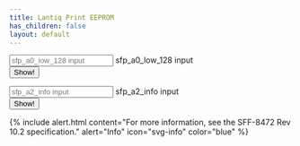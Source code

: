 ```yaml
---
title: Lantiq Print EEPROM
has_children: false
layout: default
---
```


<form id="eeprom0">
    <div class="form-floating mb-3">
        <input type="text" class="form-control" placeholder="sfp_a0_low_128 input" name="sfp-a0-low-128" id="sfp-a0-low-128"    >
        <label for="sfp-a0-low-128">sfp_a0_low_128 input</label>
    </div>
    <div class="mb-3">
        <input type="submit" class="btn btn-primary" value="Show!" name="submit">
    </div>
</form>



<form id="eeprom1">
    <div class="form-floating mb-3">
        <input type="text" class="form-control" placeholder="sfp_a2_info input" name="sfp-a2-info" id="sfp-a2-info"    >
        <label for="sfp-a2-info">sfp_a2_info input</label>
    </div>
    <div class="mb-3">
        <input type="submit" class="btn btn-primary" value="Show!" name="submit">
    </div>
</form>
<script>
    var eepromA0 = document.getElementById('eeprom0');
    eepromA0.addEventListener('submit',(event) => {
        event.preventDefault();
        var fomrdata = new FormData(eepromA0);
        var sfp_a2_info = fomrdata.get('sfp-a0-low-128');
        var sfp_a2_info_arr = sfp_a2_info.split('@');
        var sfp_a2_info_0 = sfp_a2_info_arr.shift();
        var sfp_a2_decode = sfp_a2_info_arr.map(it => base64ToHex(it)).join('');
        var eeprom = new eeprom(sfp_a2_decode);
        var table = eepromTable(eeprom,0);
        var htmlTable = buildHtmlTable(table);
        eepromA0.parentNode.insertBefore(htmlTable, eepromA0.nextSibling);
    });
    var eepromA2 = document.getElementById('eeprom1');
    eepromA2.addEventListener('submit',(event) => {
        event.preventDefault();
        var fomrdata = new FormData(eepromA2);
        var sfp_a2_info = fomrdata.get('sfp-a2-info');
        var sfp_a2_info_arr = sfp_a2_info.split('@');
        var sfp_a2_info_0 = sfp_a2_info_arr.shift();
        var sfp_a2_decode = sfp_a2_info_arr.map(it => base64ToHex(it)).join('');
        var eeprom = new eeprom1(sfp_a2_decode);
        var table = eepromTable(eeprom,1);
        var htmlTable = buildHtmlTable(table);
        eepromA2.parentNode.insertBefore(htmlTable, eepromA2.nextSibling);
    });
    function eepromTable(eeprom, number) {
        jsonArray = [[
            {
                "address": "",
                "size": "",
                "name": "**BASE ID FIELDS (SFF-8472)**",
                "description": ""
            },
            {
                "address": "0",
                "size": "1",
                "name": "Identifier",
                "description": "Type of transceiver"
            },
            {
                "address": "1",
                "size": "1",
                "name": "Ext identifier",
                "description": "Additional information about the transceiver"
            },
            {
                "address": "2",
                "size": "1",
                "name": "Connector",
                "description": "Type of media connector"
            },
            {
                "address": "3-10",
                "size": "8",
                "name": "Transceiver",
                "description": "Code for optical compatibility"
            },
            {
                "address": "11",
                "size": "1",
                "name": "Encoding",
                "description": "High speed serial encoding algorithm"
            },
            {
                "address": "12",
                "size": "1",
                "name": "Signaling Rate, Nominal",
                "description": "Nominal signaling rate"
            },
            {
                "address": "13",
                "size": "1",
                "name": "Rate Identifier",
                "description": "Type of rate select functionality"
            },
            {
                "address": "14",
                "size": "1",
                "name": "Length (SMF,km)",
                "description": "Link length supported for single-mode fiber, units of km"
            },
            {
                "address": "15",
                "size": "1",
                "name": "Length (SMF)",
                "description": "Link length supported for single-mode fiber, units of 100 m"
            },
            {
                "address": "16",
                "size": "1",
                "name": "Length (50 um, OM2)",
                "description": "Link length supported for 50 um OM2 fiber, units of 10 m"
            },
            {
                "address": "17",
                "size": "1",
                "name": "Length (62.5 um, OM1)",
                "description": "Link length supported for 62.5 um OM1 fiber, units of 10 m"
            },
            {
                "address": "18",
                "size": "1",
                "name": "Length copper cable",
                "description": "Link length supported for copper or direct attach cable, units of m"
            },
            {
                "address": "19",
                "size": "1",
                "name": "Length (50 um, OM3)",
                "description": "Link length supported for 50 um OM3 fiber, units of 10 m"
            },
            {
                "address": "20-35",
                "size": "16",
                "name": "Vendor name",
                "description": "SFP vendor name (ASCII)"
            },
            {
                "address": "36",
                "size": "1",
                "name": "Transceiver",
                "description": "Code for optical compatibility"
            },
            {
                "address": "37-39",
                "size": "3",
                "name": "Vendor OUI",
                "description": "SFP vendor IEEE company ID"
            },
            {
                "address": "40-55",
                "size": "16",
                "name": "Vendor PN",
                "description": "Part number provided by SFP vendor (ASCII)"
            },
            {
                "address": "56-59",
                "size": "4",
                "name": "Vendor rev",
                "description": "Revision level for part number provided by vendor (ASCII)"
            },
            {
                "address": "60-61",
                "size": "2",
                "name": "Wavelength",
                "description": "Laser wavelength"
            },
            {
                "address": "62",
                "size": "1",
                "name": "Fibre Channel Speed 2",
                "description": "Transceiver's Fibre Channel speed capabilities"
            },
            {
                "address": "63",
                "size": "1",
                "name": "CC_BASE",
                "description": "Check code for Base ID Fields (addresses 0 to 62)"
            },
            {
                "address": "",
                "size": "",
                "name": "**EXTENDED ID FIELDS (SFF-8472)**",
                "description": ""
            },
            {
                "address": "64-65",
                "size": "2",
                "name": "Options",
                "description": "Indicates which optional transceiver signals are implemented"
            },
            {
                "address": "66",
                "size": "1",
                "name": "Signaling Rate, max",
                "description": "Upper signaling rate margin, units of %"
            },
            {
                "address": "67",
                "size": "1",
                "name": "Signaling Rate, min",
                "description": "Lower signaling rate margin, units of %"
            },
            {
                "address": "68-83",
                "size": "16",
                "name": "Vendor SN",
                "description": "Serial number provided by vendor (ASCII)"
            },
            {
                "address": "84-91",
                "size": "8",
                "name": "Date code",
                "description": "Vendor's manufacturing date code"
            },
            {
                "address": "92",
                "size": "1",
                "name": "Diagnostic Monitoring Type",
                "description": "Indicates which type of diagnostic monitoring is implemented"
            },
            {
                "address": "93",
                "size": "1",
                "name": "Enhanced Options",
                "description": "Indicates which optional enhanced features are implemented"
            },
            {
                "address": "94",
                "size": "1",
                "name": "SFF-8472 Compliance",
                "description": "Indicates which revision of SFF-8472 the transceiver complies with"
            },
            {
                "address": "95",
                "size": "1",
                "name": "CC_EXT",
                "description": "Check code for the Extended ID Fields (addresses 64 to 94)"
            },
            {
                "address": "",
                "size": "",
                "name": "**VENDOR SPECIFIC FIELDS**",
                "description": ""
            },
            {
                "address": "96-127",
                "size": "32",
                "name": "Vendor data",
                "description": "Vendor specifc data (ASCII)"
            },
            {
                "address": "128-255",
                "size": "128",
                "name": "Reserved",
                "description": "Reserved"
            },
            {
                "address": "",
                "size": "",
                "name": "**EXTRA EEPROM FIELDS**",
                "description": "**Not exposed to I2C interface**"
            },
            {
                "address": "256-639",
                "size": "384",
                "name": "Reserved",
                "description": "Reserved"
            }
        ], [
            {
                "address": "",
                "size": "",
                "name": "**DIAGNOSTIC AND CONTROL FIELDS**",
                "description": ""
            },
            {
                "address": "0-1",
                "size": "2",
                "name": "Temp High Alarm",
                "description": ""
            },
            {
                "address": "2-3",
                "size": "2",
                "name": "Temp Low Alarm",
                "description": ""
            },
            {
                "address": "4-5",
                "size": "2",
                "name": "Temp High Warning",
                "description": ""
            },
            {
                "address": "6-7",
                "size": "2",
                "name": "Temp Low Warning",
                "description": ""
            },
            {
                "address": "8-9",
                "size": "2",
                "name": "Voltage High Alarm",
                "description": ""
            },
            {
                "address": "10-11",
                "size": "2",
                "name": "Voltage Low Alarm",
                "description": ""
            },
            {
                "address": "12-13",
                "size": "2",
                "name": "Voltage High Warning",
                "description": ""
            },
            {
                "address": "14-15",
                "size": "2",
                "name": "Voltage Low Warning",
                "description": ""
            },
            {
                "address": "16-17",
                "size": "2",
                "name": "Bias High Alarm",
                "description": ""
            },
            {
                "address": "18-19",
                "size": "2",
                "name": "Bias Low Alarm",
                "description": ""
            },
            {
                "address": "20-21",
                "size": "2",
                "name": "Bias High Warning",
                "description": ""
            },
            {
                "address": "22-23",
                "size": "2",
                "name": "Bias Low Warning",
                "description": ""
            },
            {
                "address": "24-25",
                "size": "2",
                "name": "TX Power High Alarm",
                "description": "Value expressed in watts subunits"
            },
            {
                "address": "26-27",
                "size": "2",
                "name": "TX Power Low Alarm",
                "description": "Value expressed in watts subunits"
            },
            {
                "address": "28-29",
                "size": "2",
                "name": "TX Power High Warning",
                "description": "Value expressed in watts subunits"
            },
            {
                "address": "30-31",
                "size": "2",
                "name": "TX Power Low Warning",
                "description": "Value expressed in watts subunits"
            },
            {
                "address": "32-33",
                "size": "2",
                "name": "RX Power High Alarm",
                "description": "Value expressed in watts subunits"
            },
            {
                "address": "34-35",
                "size": "2",
                "name": "RX Power Low Alarm",
                "description": "Value expressed in watts subunits"
            },
            {
                "address": "36-37",
                "size": "2",
                "name": "RX Power High Warning",
                "description": "Value expressed in watts subunits"
            },
            {
                "address": "38-39",
                "size": "2",
                "name": "RX Power Low Warning",
                "description": "Value expressed in watts subunits"
            },
            {
                "address": "40-45",
                "size": "6",
                "name": "MAC address",
                "description": "Contains the mac address of the SFP, it could also be empty"
            },
            {
                "address": "46-55",
                "size": "10",
                "name": "Reserved",
                "description": "Reserved"
            },
            {
                "address": "56-59",
                "size": "4",
                "name": "RX_PWR(4) Calibration",
                "description": "4th order RSSI calibration coefficient"
            },
            {
                "address": "60-63",
                "size": "4",
                "name": "RX_PWR(3) Calibration",
                "description": "3rd order RSSI calibration coefficient"
            },
            {
                "address": "64-67",
                "size": "4",
                "name": "RX_PWR(2) Calibration",
                "description": "2nd order RSSI calibration coefficient"
            },
            {
                "address": "68-71",
                "size": "4",
                "name": "RX_PWR(1) Calibration",
                "description": "1st order RSSI calibration coefficient"
            },
            {
                "address": "72-75",
                "size": "4",
                "name": "RX_PWR(0) Calibration",
                "description": "0th order RSSI calibration coefficient"
            },
            {
                "address": "76-77",
                "size": "2",
                "name": "TX_I(Slope) Calibration",
                "description": "Slope for Bias calibration"
            },
            {
                "address": "78-79",
                "size": "2",
                "name": "TX_I(Offset) Calibration",
                "description": "Offset for Bias calibration"
            },
            {
                "address": "80-81",
                "size": "2",
                "name": "TX_PWR(Slope) Calibration",
                "description": "Slope for TX Power calibration"
            },
            {
                "address": "82-83",
                "size": "2",
                "name": "TX_PWR(Offset) Calibration",
                "description": "Offset for TX Power calibration"
            },
            {
                "address": "84-85",
                "size": "2",
                "name": "T(Slope) Calibration",
                "description": "Slope for Temperature calibration"
            },
            {
                "address": "86-87",
                "size": "2",
                "name": "T(Offset) Calibration",
                "description": "Offset for Temperature calibration, in units of 256ths °C"
            },
            {
                "address": "88-89",
                "size": "2",
                "name": "V(Slope) Calibration",
                "description": "Slope for VCC calibration"
            },
            {
                "address": "90-91",
                "size": "2",
                "name": "V(Offset) Calibration",
                "description": "Offset for VCC calibration"
            },
            {
                "address": "92-94",
                "size": "3",
                "name": "Reserved",
                "description": "Reserved"
            },
            {
                "address": "95",
                "size": "1",
                "name": "CC_DMI",
                "description": "Check code for Base Diagnostic Fields (addresses 0 to 94)"
            },
            {
                "address": "96",
                "size": "1",
                "name": "Temperature MSB",
                "description": "Internally measured module temperature"
            },
            {
                "address": "97",
                "size": "1",
                "name": "Temperature LSB",
                "description": ""
            },
            {
                "address": "98",
                "size": "1",
                "name": "Vcc MSB",
                "description": "Internally measured supply voltage in transceiver"
            },
            {
                "address": "99",
                "size": "1",
                "name": "Vcc LSB",
                "description": ""
            },
            {
                "address": "100",
                "size": "1",
                "name": "TX Bias MSB",
                "description": "Internally measured TX Bias Current"
            },
            {
                "address": "101",
                "size": "1",
                "name": "TX Bias LSB",
                "description": ""
            },
            {
                "address": "102",
                "size": "1",
                "name": "TX Power MSB",
                "description": "Measured TX output power"
            },
            {
                "address": "103",
                "size": "1",
                "name": "TX Power LSB",
                "description": ""
            },
            {
                "address": "104",
                "size": "1",
                "name": "RX Power MSB",
                "description": "Measured RX input power"
            },
            {
                "address": "105",
                "size": "1",
                "name": "RX Power LSB",
                "description": ""
            },
            {
                "address": "106-109",
                "size": "4",
                "name": "Optional Diagnostics",
                "description": "Monitor Data for Optional Laser temperature and TEC current"
            },
            {
                "address": "110",
                "size": "1",
                "name": "Status/Control",
                "description": "Optional Status and Control Bits"
            },
            {
                "address": "111",
                "size": "1",
                "name": "Reserved",
                "description": "Reserved"
            },
            {
                "address": "112-113",
                "size": "2",
                "name": "Alarm Flags",
                "description": "Diagnostic Alarm Flag Status Bits"
            },
            {
                "address": "114",
                "size": "1",
                "name": "Tx Input EQ control",
                "description": "Tx Input equalization level control"
            },
            {
                "address": "115",
                "size": "1",
                "name": "Rx Out Emphasis control",
                "description": "Rx Output emphasis level control"
            },
            {
                "address": "116-117",
                "size": "2",
                "name": "Warning Flags",
                "description": "Diagnostic Warning Flag Status Bits"
            },
            {
                "address": "118-119",
                "size": "2",
                "name": "Ext Status/Control",
                "description": "Extended module control and status bytes"
            },
            {
                "address": "",
                "size": "",
                "name": "**GENERAL USE FIELDS**",
                "description": ""
            },
            {
                "address": "120-126",
                "size": "7",
                "name": "Vendor Specific",
                "description": "Vendor specific memory addresses"
            },
            {
                "address": "127",
                "size": "1",
                "name": "Table Select",
                "description": "Optional Page Select"
            },
            {
                "address": "",
                "size": "",
                "name": "**USER WRITABLE EEPROM**",
                "description": ""
            },
            {
                "address": "128-190",
                "size": "63",
                "name": "Reserved",
                "description": "Reserved"
            },
            {
                "address": "191-214",
                "size": "24",
                "name": "GPON LOID or PLOAM",
                "description": "GPON Logical ONU ID or PLOAM, depends on `GPON LOID/PLOAM switch`"
            },
            {
                "address": "215-231",
                "size": "17",
                "name": "GPON LPWD",
                "description": "GPON Logical Password"
            },
            {
                "address": "232",
                "size": "1",
                "name": "GPON LOID/PLOAM switch",
                "description": "`0x01` to enable LOID, `0x02` to enable PLOAM"
            },
            {
                "address": "233-240",
                "size": "8",
                "name": "GPON SN",
                "description": "GPON Serial Number (ME 256)"
            },
            {
                "address": "241-247",
                "size": "7",
                "name": "Reserved",
                "description": "Reserved"
            },
            {
                "address": "248-255",
                "size": "8",
                "name": "Vendor Control",
                "description": "Vendor specific control functions"
            },
            {
                "address": "",
                "size": "",
                "name": "**EXTRA EEPROM FIELDS**",
                "description": "**Not exposed to I2C interface**"
            },
            {
                "address": "256-511",
                "size": "256",
                "name": "Unknown vendor specific",
                "description": "Probably not used in current SFPs"
            },
            {
                "address": "512-531",
                "size": "20",
                "name": "GPON Equipment ID",
                "description": "GPON Equipment ID (ME 257), may not work in some firmwares"
            },
            {
                "address": "532-535",
                "size": "4",
                "name": "GPON Vendor ID",
                "description": "GPON Vendor ID (ME 256 and more), may not work in some firmware"
            },
            {
                "address": "536-639",
                "size": "104",
                "name": "Reserved",
                "description": "Reserved"
            }
        ]];
        finalArray = [...jsonArray[number]];
        finalArray.map(it => {
            if(it.address) {
                var addr = it.address.split('-').map(x => parseInt(x));
                it.value = eeprom.getPart(addr[0], addr[addr.length -1])
            }
            return it;
        });
        return finalArray;
    }
</script>

<style>
table td {
    max-width: 50px;
}
</style>

{% include alert.html content="For more information, see the SFF-8472 Rev 10.2 specification." alert="Info" icon="svg-info" color="blue" %}